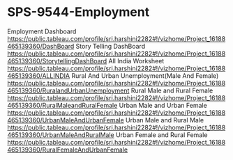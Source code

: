 # SPS-9544-Employment
Employment
Dashboard 
https://public.tableau.com/profile/sri.harshini2282#!/vizhome/Project_16188465139360/DashBoard
Story Telling DashBoard 
https://public.tableau.com/profile/sri.harshini2282#!/vizhome/Project_16188465139360/StorytellingDashBoard
All India Worksheet 
https://public.tableau.com/profile/sri.harshini2282#!/vizhome/Project_16188465139360/ALLINDIA
Rural And Urban Unemployment(Male And Female) 
https://public.tableau.com/profile/sri.harshini2282#!/vizhome/Project_16188465139360/RuralandUrbanUnemployment
Rural Male and Rural Female 
https://public.tableau.com/profile/sri.harshini2282#!/vizhome/Project_16188465139360/RuralMaleandRuralFemale
Urban Male and Urban Female 
https://public.tableau.com/profile/sri.harshini2282#!/vizhome/Project_16188465139360/UrbanMaleAndUrbanFemale
Urban Male and Rural Male 
https://public.tableau.com/profile/sri.harshini2282#!/vizhome/Project_16188465139360/UrbanMaleAndRuralMale
Urban Female and Rural Female 
https://public.tableau.com/profile/sri.harshini2282#!/vizhome/Project_16188465139360/RuralFemaleAndUrbanFemale 
